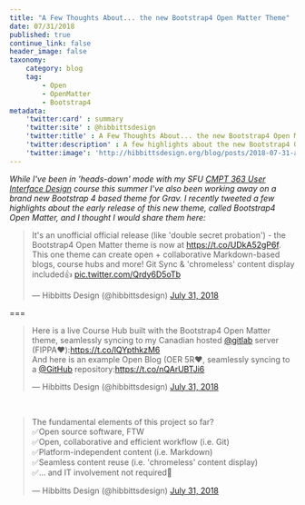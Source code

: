 ```yaml
---
title: "A Few Thoughts About... the new Bootstrap4 Open Matter Theme"
date: 07/31/2018
published: true
continue_link: false
header_image: false
taxonomy:
    category: blog
    tag:
        - Open
        - OpenMatter
        - Bootstrap4
metadata:
    'twitter:card' : summary
    'twitter:site' : @hibbittsdesign
    'twitter:title' : A Few Thoughts About... the new Bootstrap4 Open Matter theme
    'twitter:description' : A few highlights about the new Bootstrap4 Open Matter theme.
    'twitter:image': 'http://hibbittsdesign.org/blog/posts/2018-07-31-a-few-thoughts-about-the-new-bootstrap4-open-matter-theme/screenshot.jpg'
---
```


_While I've been in 'heads-down' mode with my SFU [CMPT 363 User Interface Design](http://paulhibbitts.net/cmpt-363-182/) course this summer I've also been working away on a brand new Bootstrap 4 based theme for Grav. I recently tweeted a few highlights about the early release of this new theme, called Bootstrap4 Open Matter, and I thought I would share them here:_

<blockquote class="twitter-tweet" data-lang="en"><p lang="en" dir="ltr">It&#39;s an unofficial official release (like &#39;double secret probation&#39;) - the Bootstrap4 Open Matter theme is now at <a href="https://t.co/UDkA52gP6f">https://t.co/UDkA52gP6f</a>. This one theme can create open + collaborative Markdown-based blogs, course hubs and more! Git Sync &amp; &#39;chromeless&#39; content display included👍 <a href="https://t.co/Qrdy6D5oTb">pic.twitter.com/Qrdy6D5oTb</a></p>&mdash; Hibbitts Design (@hibbittsdesign) <a href="https://twitter.com/hibbittsdesign/status/1024337460698931200?ref_src=twsrc%5Etfw">July 31, 2018</a></blockquote>
<script async src="https://platform.twitter.com/widgets.js" charset="utf-8"></script>

===

<blockquote class="twitter-tweet" data-conversation="none" data-lang="en"><p lang="en" dir="ltr">Here is a live Course Hub built with the Bootstrap4 Open Matter theme, seamlessly syncing to my Canadian hosted <a href="https://twitter.com/gitlab?ref_src=twsrc%5Etfw">@gitlab</a> server (FIPPA❤️):<a href="https://t.co/lQYpthkzM6">https://t.co/lQYpthkzM6</a><br>And here is an example Open Blog (OER 5R❤️, seamlessly syncing to a <a href="https://twitter.com/github?ref_src=twsrc%5Etfw">@GitHub</a> repository:<a href="https://t.co/nQArUBTJi6">https://t.co/nQArUBTJi6</a></p>&mdash; Hibbitts Design (@hibbittsdesign) <a href="https://twitter.com/hibbittsdesign/status/1024339046888235008?ref_src=twsrc%5Etfw">July 31, 2018</a></blockquote>
<script async src="https://platform.twitter.com/widgets.js" charset="utf-8"></script>

<br>

<blockquote class="twitter-tweet" data-conversation="none" data-lang="en"><p lang="en" dir="ltr">The fundamental elements of this project so far?<br>✅Open source software, FTW<br>✅Open, collaborative and efficient workflow (i.e. Git)<br>✅Platform-independent content (i.e. Markdown)<br>✅Seamless content reuse (i.e. &#39;chromeless&#39; content display)<br>✅... and IT involvement not required🙌</p>&mdash; Hibbitts Design (@hibbittsdesign) <a href="https://twitter.com/hibbittsdesign/status/1024346214966288389?ref_src=twsrc%5Etfw">July 31, 2018</a></blockquote>
<script async src="https://platform.twitter.com/widgets.js" charset="utf-8"></script>

